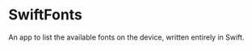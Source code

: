 SwiftFonts
==========

An app to list the available fonts on the device, written entirely in Swift.
